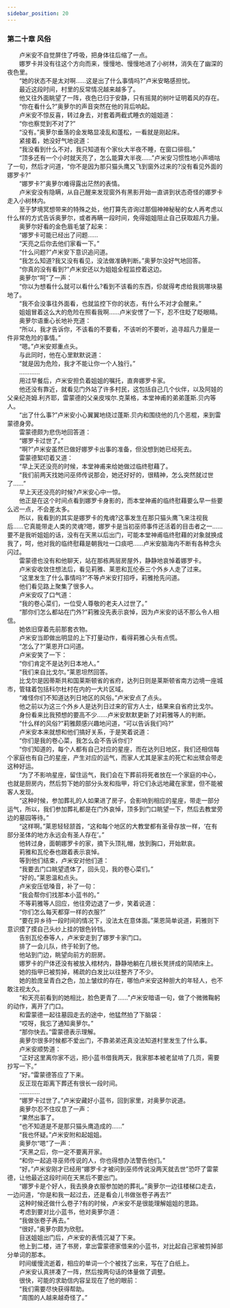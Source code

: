 ```yaml
---
sidebar_position: 20
---
```

### 第二十章 风俗  


　　卢米安不自觉屏住了呼吸，把身体往后缩了一点。  
　　娜罗卡并没有往这个方向而来，慢慢地、慢慢地进了小树林，消失在了幽深的夜色里。  
　　“她的状态不是太对啊……这是出了什么事情吗?”卢米安略感担忧。  
　　最近这段时间，村里的反常情况越来越多了。  
　　他又往外面眺望了一阵，夜色已归于安静，只有摇晃的树叶证明着风的存在。  
　　“你在看什么?”奥萝尔的声音突然在他的背后响起。  
　　卢米安不惊反喜，转过身去，对套着两截式睡衣的姐姐道：  
　　“你也察觉到不对了?”  
　　“没有。”奥萝尔垂落的金发略显凌乱和蓬松，一看就是刚起床。  
　　紧接着，她没好气地说道：  
　　“我没看到什么不对，我只知道有个家伙大半夜不睡，在窗口徘徊。”  
　　“顶多还有一个小时就天亮了，怎么能算大半夜……”卢米安习惯性地小声嘀咕了一句，然后才问道，“你不是因为那只猫头鹰又飞到窗外过来的?没有看见外面的娜罗卡?”  
　　“娜罗卡?”奥萝尔难得露出茫然的表情。  
　　卢米安没有隐瞒，从自己醒来发现窗外有黑影开始一直讲到状态奇怪的娜罗卡走入小树林内。  
　　至于梦境冥想带来的特殊之处，他打算先咨询过那個神神秘秘的女人再考虑以什么样的方式告诉奥萝尔，或者再瞒一段时间，免得姐姐阻止自己获取超凡力量。  
　　奥萝尔好看的金色眉毛皱了起来：  
　　“娜罗卡可能已经出了问题……  
　　“天亮之后你去他们家看一下。”  
　　“什么问题?”卢米安下意识追问道。  
　　“我怎么知道?我又没有看见，没法做准确判断。”奥萝尔没好气地回答。  
　　“你真的没有看到?”卢米安还以为姐姐全程监控着这边。  
　　奥萝尔“呵”了一声：  
　　“你以为想看什么就可以看什么?看到不该看的东西，伱就得考虑给我挑哪块墓地了。  
　　“我不会没事往外面看，也就监控下你的状态，有什么不对才会醒来。”  
　　姐姐冒着这么大的危险在照看我啊……卢米安愣了一下，忍不住眨了眨眼睛。  
　　奥萝尔语重心长地补充道：  
　　“所以，我才告诉你，不该看的不要看，不该听的不要听，追寻超凡力量是一件非常危险的事情。”  
　　“嗯。”卢米安郑重点头。  
　　与此同时，他在心里默默说道：  
　　“就是因为危险，我才不能让你一个人独行。”  
　　…………  
　　用过早餐后，卢米安担负着姐姐的嘱托，直奔娜罗卡家。  
　　他还没有靠近，就看见门外站了许多村民，这包括自己几个伙伴，以及阿娃的父亲纪尧姆.利齐耶，雷蒙德的父亲皮埃尔.克莱格，本堂神甫的弟弟蓬斯.贝内等人。  
　　“出了什么事?”卢米安小心翼翼地绕过蓬斯.贝内和围绕他的几个恶棍，来到雷蒙德身旁。  
　　雷蒙德颇为悲伤地回答道：  
　　“娜罗卡过世了。”  
　　“啊?”卢米安虽然已做好娜罗卡出事的准备，但没想到她已经死去。  
　　雷蒙德絮叨着又道：  
　　“早上天还没亮的时候，本堂神甫来给她做过临终慰藉了。  
　　“我们前两天找她问巫师传说那会，她还好好的，很精神，怎么突然就过世了……”  
　　早上天还没亮的时候?卢米安心中一惊。  
　　他正是在这个时间点看到娜罗卡身影的，而本堂神甫的临终慰藉要么早一些要么迟一点，不会差太多。  
　　所以，我看到的其实是娜罗卡的鬼魂?这事发生在那只猫头鹰飞来注视我后……它真能带走人类的灵魂?嗯，娜罗卡是当初巫师事件还活着的目击者之一……要不是我听姐姐的话，没有在天黑以后出门，可能本堂神甫临终慰藉的对象就换成我了，呵，他对我的临终慰藉是朝我吐一口痰吧……卢米安脑海内不断有各种念头闪过。  
　　雷蒙德也没有和他聊天，站在那栋两层房屋外，静静地哀悼着娜罗卡。  
　　卢米安收敛住想法后，看见莉雅、莱恩和瓦伦泰三个外乡人走了过来。  
　　“这里发生了什么事情吗?”不等卢米安打招呼，莉雅抢先问道。  
　　他们看见路上聚集了很多人。  
　　卢米安叹了口气道：  
　　“我的卷心菜们，一位受人尊敬的老夫人过世了。”  
　　“那你们怎么都站在门外?”莉雅没先表示哀悼，因为卢米安的话不那么令人相信。  
　　她依旧穿着先前那套衣物。  
　　卢米安当即做出明显的上下打量动作，看得莉雅心头有点慌。  
　　“怎么了?“莱恩开口问道。  
　　卢米安笑了一下：  
　　“你们肯定不是达列日本地人。”  
　　“我们来自比戈尔。”莱恩坦然回答。  
　　比戈尔是因蒂斯共和国莱斯顿省的省府，达列日则是莱斯顿省南方边境一座城市，管辖着包括科尔杜村在内的一大片区域。  
　　“难怪你们不知道达列日地区的风俗。”卢米安点了点头。  
　　他之前以为这三个外乡人是达列日过来的官方人士，结果来自省府比戈尔。  
　　身份看来比我预想的要高不少……卢米安默默更新了对莉雅等人的判断。  
　　“什么样的风俗?”莉雅颇感兴趣地问道，“可以告诉我们吗?”  
　　卢米安本来就想和他们搞好关系，于是笑着说道：  
　　“你们是我的卷心菜，我怎么会不告诉你们?  
　　“你们知道的，每个人都有自己对应的星座，而在达列日地区，我们还相信每个家庭也有自己的星座，产生对应的运气，而家人尤其是家主的死亡和出殡会带走这种好运。  
　　“为了不影响星座，留住运气，我们会在下葬前将死者放在一个家庭的中心，也就是厨房内，然后剪下她的部分头发和指甲，将它们永远地藏在家里，但不能被客人发现。  
　　“这种时候，参加葬礼的人如果进了房子，会影响到相应的星座，带走一部分运气，所以，我们参加葬礼都是在门外哀悼，顶多到门口眺望一下，然后去教堂旁边的墓园等待。”  
　　“这样啊。”莱恩轻轻颔首，“这和每个地区的大教堂都有圣骨存放一样，‘在有部分圣体的地方永远会有圣人存在’。”  
　　他转过身，面朝娜罗卡的家，摘下头顶礼帽，放到胸口，开始默哀。  
　　莉雅和瓦伦泰也跟着表示哀悼。  
　　等到他们结束，卢米安对他们道：  
　　“我要去门口眺望遗体了，回头见，我的卷心菜们。”  
　　“好的。”莱恩温和点头。  
　　卢米安压低嗓音，补了一句：  
　　“我会帮你们找那本小蓝书的。”  
　　不等莉雅等人回应，他往旁边退了一步，笑着说道：  
　　“你们怎么每天都穿一样的衣服?”  
　　“要在异乡待一段时间的情况下，没法太在意体面。”莱恩简单说道，莉雅则下意识摸了摸自己头纱上挂的银色铃铛。  
　　告别瓦伦泰等人，卢米安走到了娜罗卡家门口。  
　　排了一会儿队，终于轮到了他。  
　　他站到门边，眺望向前方的厨房。  
　　娜罗卡的尸体还没有被放入棺材内，静静地躺在几根长凳拼成的简陋床上。  
　　她的指甲已被剪掉，稀疏的白发比以往整齐了不少。  
　　她的脸庞呈青白之色，加上皱纹的存在，哪怕卢米安这种胆大的年轻人，也不敢注视太久。  
　　“和天亮前看到的她相比，脸色更青了……”卢米安暗语一句，做了个微微鞠躬的动作，离开了门口。  
　　和雷蒙德一起往墓园走去的途中，他猛然拍了下脑袋：  
　　“哎呀，我忘了通知奥萝尔。”  
　　“那你快去。”雷蒙德表示理解。  
　　奥萝尔很多时候都不爱出门，不靠弟弟还真没法知道村里发生了什么事。  
　　卢米安顺势道：  
　　“正好这里离你家不远，把小蓝书借我两天，我家那本被老鼠啃了几页，需要抄写一下。”  
　　“好。”雷蒙德答应了下来。  
　　反正现在距离下葬还有很长一段时间。  
　　…………  
　　“娜罗卡过世了。”卢米安藏好小蓝书，回到家里，对奥萝尔说道。  
　　奥萝尔忍不住叹息了一声：  
　　“果然出事了。  
　　“也不知道是不是那只猫头鹰造成的……”  
　　“我也怀疑。”卢米安附和起姐姐。  
　　奥萝尔“嗯”了一声：  
　　“天黑之后，你一定不要离开家。  
　　“和你一起追寻巫师传说的人，你也得想办法警告他们。”  
　　“好。”卢米安刚才已经用“娜罗卡才被问到巫师传说没两天就去世”恐吓了雷蒙德，让他最近这段时间在天黑后不要出门。  
　　“娜罗卡是个好人，我去换身衣服参加她的葬礼。”奥萝尔一边往楼梯口走去，一边问道，“你是和我一起过去，还是看会儿书做张卷子再去?”  
　　这种时候还做什么卷子?有的时候，卢米安不是很能理解姐姐的思路。  
　　考虑到要对比小蓝书，他对奥萝尔道：  
　　“我做张卷子再去。”  
　　“很好。”奥萝尔颇为欣慰。  
　　目送姐姐出门后，卢米安的表情沉凝了下来。  
　　他上到二楼，进了书房，拿出雷蒙德家借来的小蓝书，对比起自己家被剪掉部分单词的那本。  
　　时间缓慢流逝着，相应的单词一个个被找了出来，写在了白纸上。  
　　卢米安认真拼凑了一阵，然后按两句话的体量做了调整。  
　　很快，可能的求助信内容呈现在了他的眼前：  
　　“我们需要尽快获得帮助。  
　　“周围的人越来越奇怪了。”  
